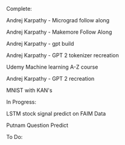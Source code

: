 Complete:

Andrej Karpathy - Micrograd follow along

Andrej Karpathy - Makemore Follow Along

Andrej Karpathy - gpt  build

Andrej Karpathy - GPT 2 tokenizer recreation

Udemy Machine learning A-Z course

Andrej Karpathy - GPT 2 recreation

MNIST with KAN's


In Progress:

LSTM stock signal predict on FAIM Data

Putnam Question Predict


To Do:



